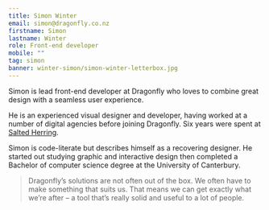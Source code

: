 ```yaml
---
title: Simon Winter
email: simon@dragonfly.co.nz
firstname: Simon
lastname: Winter
role: Front-end developer
mobile: ""
tag: simon
banner: winter-simon/simon-winter-letterbox.jpg
---
```


Simon is lead front-end developer at Dragonfly who loves to combine great design
with a seamless user experience.

<!--more-->

He is an experienced visual designer and developer, having worked at a number of
digital agencies before joining Dragonfly. Six years were spent at
[Salted Herring](https://www.saltedherring.design).

Simon is code-literate but describes himself as a recovering designer. He
started out studying graphic and interactive design then completed a Bachelor of
computer science degree at the University of Canterbury.

> Dragonfly’s solutions are not often out of the box. We often have to make something that suits us. That means we can get exactly what we’re after – a tool that’s really solid and useful to a lot of people.
